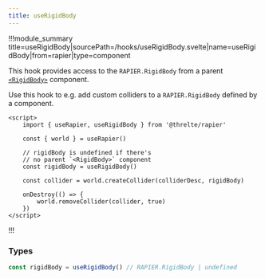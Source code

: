 ```yaml
---
title: useRigidBody
---
```


<script lang="ts">
import Wrapper from '$examples/rapier/collision-groups/Wrapper.svelte'
</script>

!!!module_summary title=useRigidBody|sourcePath=/hooks/useRigidBody.svelte|name=useRigidBody|from=rapier|type=component

This hook provides access to the `RAPIER.RigidBody` from a parent [`<RigidBody>`](/rapier/rigid-body) component.

Use this hook to e.g. add custom colliders to a `RAPIER.RigidBody` defined by a component.

```svelte
<script>
	import { useRapier, useRigidBody } from '@threlte/rapier'

	const { world } = useRapier()

	// rigidBody is undefined if there's
	// no parent `<RigidBody>` component
	const rigidBody = useRigidBody()

	const collider = world.createCollider(colliderDesc, rigidBody)

	onDestroy(() => {
		world.removeCollider(collider, true)
	})
</script>
```

!!!

### Types

```ts
const rigidBody = useRigidBody() // RAPIER.RigidBody | undefined
```
